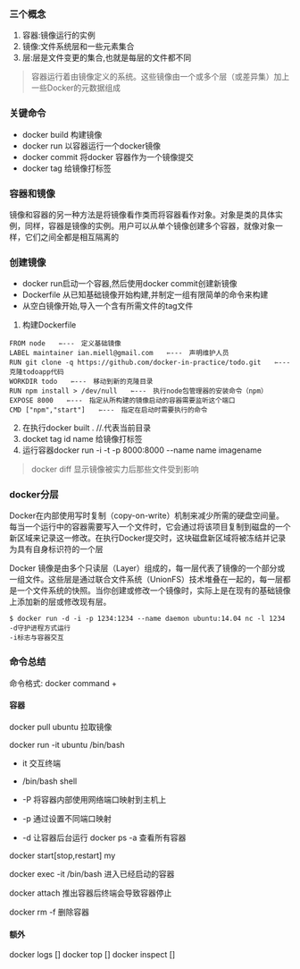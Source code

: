 ### 三个概念
1. 容器:镜像运行的实例
2. 镜像:文件系统层和一些元素集合
3. 层:层是文件变更的集合,也就是每层的文件都不同
> 容器运行着由镜像定义的系统。这些镜像由一个或多个层（或差异集）加上一些Docker的元数据组成

### 关键命令
- docker build 构建镜像
- docker run 以容器运行一个docker镜像
- docker commit 将docker 容器作为一个镜像提交
- docker tag 给镜像打标签

### 容器和镜像
镜像和容器的另一种方法是将镜像看作类而将容器看作对象。对象是类的具体实例，同样，容器是镜像的实例。用户可以从单个镜像创建多个容器，就像对象一样，它们之间全都是相互隔离的

### 创建镜像
- docker run启动一个容器,然后使用docker commit创建新镜像
- Dockerfile 从已知基础镜像开始构建,并制定一组有限简单的命令来构建
- 从空白镜像开始,导入一个含有所需文件的tag文件

1. 构建Dockerfile
```
FROM node　　⇽---　定义基础镜像
LABEL maintainer ian.miell@gmail.com　　⇽---　声明维护人员
RUN git clone -q https://github.com/docker-in-practice/todo.git　　⇽---　克隆todoapp代码
WORKDIR todo　　⇽---　移动到新的克隆目录
RUN npm install > /dev/null　　⇽---　执行node包管理器的安装命令（npm）
EXPOSE 8000　　⇽---　指定从所构建的镜像启动的容器需要监听这个端口
CMD ["npm","start"]　　⇽---　指定在启动时需要执行的命令
```

2. 在执行docker built . //.代表当前目录 
3. docket tag id name 给镜像打标签
4. 运行容器docker run -i -t -p 8000:8000 --name name imagename
> docker diff 显示镜像被实力后那些文件受到影响

### docker分层
Docker在内部使用写时复制（copy-on-write）机制来减少所需的硬盘空间量。每当一个运行中的容器需要写入一个文件时，它会通过将该项目复制到磁盘的一个新区域来记录这一修改。在执行Docker提交时，这块磁盘新区域将被冻结并记录为具有自身标识符的一个层

Docker 镜像是由多个只读层（Layer）组成的，每一层代表了镜像的一个部分或一组文件。这些层是通过联合文件系统（UnionFS）技术堆叠在一起的，每一层都是一个文件系统的快照。当你创建或修改一个镜像时，实际上是在现有的基础镜像上添加新的层或修改现有层。

```
$ docker run -d -i -p 1234:1234 --name daemon ubuntu:14.04 nc -l 1234
-d守护进程方式运行
-i标志与容器交互 
```


### 命令总结

命令格式: docker command + 

#### 容器

docker pull ubuntu  拉取镜像

docker run -it ubuntu /bin/bash 
- it 交互终端
- /bin/bash shell
- -P 将容器内部使用网络端口映射到主机上
- -p 通过设置不同端口映射

- -d 让容器后台运行
docker ps -a 查看所有容器

docker start[stop,restart] my 

docker exec -it /bin/bash 进入已经启动的容器

docker attach 推出容器后终端会导致容器停止

docker rm -f 删除容器


#### 额外
docker logs []
docker top []
docker inspect []

